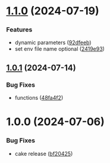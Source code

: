 # [1.1.0](https://github.com/PixsysBE/DynamicDockerCompose/compare/v1.0.1...v1.1.0) (2024-07-19)


### Features

* dynamic parameters ([92dfeeb](https://github.com/PixsysBE/DynamicDockerCompose/commit/92dfeeb62bc36c8ca6424af268dab1849daae589))
* set env file name optional ([2419e93](https://github.com/PixsysBE/DynamicDockerCompose/commit/2419e9317c5ed0d07be4ba2e9206402541aa116d))

## [1.0.1](https://github.com/PixsysBE/DynamicDockerCompose/compare/v1.0.0...v1.0.1) (2024-07-14)


### Bug Fixes

* functions ([48fa4f2](https://github.com/PixsysBE/DynamicDockerCompose/commit/48fa4f229af174da2ea3c099eb27e2dc0be5a1c8))

# 1.0.0 (2024-07-06)


### Bug Fixes

* cake release ([bf20425](https://github.com/PixsysBE/DynamicDockerCompose/commit/bf204256b3bf74bf45d1f270829c64125d9e04f4))
